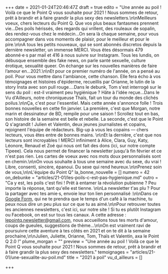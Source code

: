 +++
date = 2021-01-24T20:46:47Z
draft = true
edito = "Une année au poil ! Voilà ce que le Point Q vous souhaite pour 2021 ! Nous sommes de retour, prêt à brandir et à faire grandir la plus sexy des newsletters.\n\nMeilleurs voeux, chers lecteurs du Point Q. Que vos plus beaux fantasmes prennent vie...Des poils hérissés, des regards qui vrillent, des rouleaux de sopalin, des rendez-vous chez le médecin...On sera là chaque semaine, pour vous accompagner dans vos moments de plaisir, pour le meilleur et pour le pire.\n\nA tous les petits nouveaux, qui se sont abonnés discretos depuis la dernière newsletter, un immense MERCI. Vous êtes désormais 479 abonné·e·s par mail et 416 à nous suivre sur Instagram. Tous les lundis, on débusque ensemble des fake news, on parle santé sexuelle, culture érotique, sexualité queer. On échange sur les nouvelles manières de faire l’amour en...2021.\n\nEt pour ce premier numéro de l'année, on a pensé au poil. Pour vous mettre dans l'ambiance, cette chanson. Elle fera écho à vos témoignages et histoires d'épiderme, recueillis par Orianne, le lutin de la story Insta avec son pull rouge....Dans le debunk, Tom s'est interrogé sur le sens du poil : est-il vraiment peu hygiénique ? Hâte à l'idée reçue...Dans le Vu d'Ailleurs, notre chroniqueuse Thaïs, fait un tour du monde des clichés poilus.\n\nÇa, c'est pour l'essentiel. Mais cette année s'annonce folle ! Trois bonnes nouvelles en cette fin janvier. La première, c'est que Morgan, notre marin et dessinateur de BD, rempile pour une saison ! Scrollez tout en bas, son histoire de la semaine est belle et rebelle. La seconde, c'est que le Point Q s'agrandit ! Julien et Valentin, deux jeunes journalistes et copains, rejoignent l'équipe de rédacteurs. Big-up à vous les copains — chers lecteurs, vous êtes entre de bonnes mains. \n\nEt la dernière, c'est que nos lecteurs sont incroyables ! MERCI infiniment à Alice, Clara, Guy, Katy, Léonore, Renaud et Zoé qui nous ont fait des dons (ici, sur notre compte Tipeee). Cela nous permet de financer la newsletter jusqu'à fin février et ce n'est pas rien. Les cartes de voeux avec nos mots doux personnalisés sont en chemin.\n\nOn vous souhaite à tous une semaine avec du sexe, du vrai ! Libre, consenti, sincère, épanoui. Du sexe qui rend heureux.\n\nPrenez soin de vous,\n\nL'équipe du Point Q"
la_bonne_nouvelle = []
numero = 42
on_debunke = "articles/21-01/les-poils-c-est-pas-hygienique.md"
outro = "Ca y est, les poils c'est fini ! Prêt à entamer la révolution pubienne ? Peu importe la réponse, tant qu'elle est tienne. \n\nLa newsletter t'as plu ? Pour la partager avec tes amie·s, envoie leur ton lien personnalisé :\n\nDans ce [Google Form](https://docs.google.com/forms/d/e/1FAIpQLScF_fjqNgaNrJhM7GEjPqh_ISCfxMwkcyNvuYDXZ0VAyX4_Eg/viewform), qui ne te prendra que le temps d'un café à la machine, tu peux nous dire un peu plus sur ce que tu as aimé.\n\nPour retrouver toutes les anciennes newsletters, c'est ici, sur notre site ! Si tu es plutôt Instagram ou Facebook, on est sur tous les canaux. A cette adresse : lepointq.newsletter@gmail.com, nous accueillons tous tes morts d'amour, coups de gueules, suggestions de thème...\n\nOn est vraiment ravi de poursuivre cette aventure à tes côtés en 2021 et on te dit à la semaine prochaine,\n\nJulien, Juliette, Orianne, Tom, Thaïs et Valentin, axa le Point Q 2.0 !"
plume_morgan = ""
preview = "Une année au poil ! Voilà ce que le Point Q vous souhaite pour 2021 ! Nous sommes de retour, prêt à brandir et à faire grandir la plus sexy des newsletters."
temoignages = "articles/21-01/une-sexualite-au-poil.md"
title = "2021 à poil"
vu_d_ailleurs = []

+++

